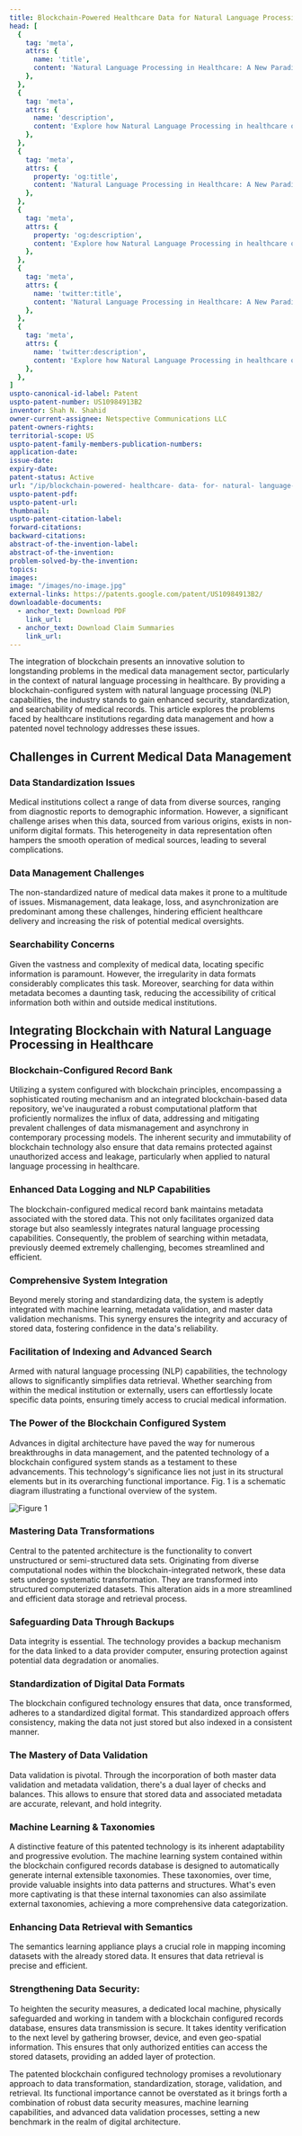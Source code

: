 ```yaml
---
title: Blockchain-Powered Healthcare Data for Natural Language Processing (NLP)- Collection, Storage, and Standardization
head: [
  {
    tag: 'meta',
    attrs: {
      name: 'title',
      content: 'Natural Language Processing in Healthcare: A New Paradigm for Data Transformation | IntellectualFrontiers',
    },
  },
  {
    tag: 'meta',
    attrs: {
      name: 'description',
      content: 'Explore how Natural Language Processing in healthcare optimizes data management, collection, storage, and standardization.',
    },
  },
  {
    tag: 'meta',
    attrs: {
      property: 'og:title',
      content: 'Natural Language Processing in Healthcare: A New Paradigm for Data Transformation | IntellectualFrontiers',
    },
  },
  {
    tag: 'meta',
    attrs: {
      property: 'og:description',
      content: 'Explore how Natural Language Processing in healthcare optimizes data management, collection, storage, and standardization.',
    },
  },
  {
    tag: 'meta',
    attrs: {
      name: 'twitter:title',
      content: 'Natural Language Processing in Healthcare: A New Paradigm for Data Transformation | IntellectualFrontiers',
    },
  },
  {
    tag: 'meta',
    attrs: {
      name: 'twitter:description',
      content: 'Explore how Natural Language Processing in healthcare optimizes data management, collection, storage, and standardization.',
    },
  },
]
uspto-canonical-id-label: Patent
uspto-patent-number: US10984913B2
inventor: Shah N. Shahid
owner-current-assignee: Netspective Communications LLC
patent-owners-rights: 
territorial-scope: US
uspto-patent-family-members-publication-numbers:
application-date: 
issue-date: 
expiry-date: 
patent-status: Active
url: "/ip/blockchain-powered- healthcare- data- for- natural- language- processing- (nlp)- collection,- storage,- and- standardization"
uspto-patent-pdf:
uspto-patent-url:
thumbnail: 
uspto-patent-citation-label: 
forward-citations: 
backward-citations:
abstract-of-the-invention-label: 
abstract-of-the-invention: 
problem-solved-by-the-invention:
topics: 
images:
image: "/images/no-image.jpg"
external-links: https://patents.google.com/patent/US10984913B2/
downloadable-documents: 
  - anchor_text: Download PDF
    link_url: 
  - anchor_text: Download Claim Summaries
    link_url: 
---
```

The integration of blockchain presents an innovative solution to longstanding problems in the medical data management sector, particularly in the context of natural language processing in healthcare. By providing a blockchain-configured system with natural language processing (NLP) capabilities, the industry stands to gain enhanced security, standardization, and searchability of medical records. This article explores the problems faced by healthcare institutions regarding data management and how a patented novel technology addresses these issues.

## Challenges in Current Medical Data Management

### Data Standardization Issues

Medical institutions collect a range of data from diverse sources, ranging from diagnostic reports to demographic information. However, a significant challenge arises when this data, sourced from various origins, exists in non-uniform digital formats. This heterogeneity in data representation often hampers the smooth operation of medical sources, leading to several complications.

### Data Management Challenges

The non-standardized nature of medical data makes it prone to a multitude of issues. Mismanagement, data leakage, loss, and asynchronization are predominant among these challenges, hindering efficient healthcare delivery and increasing the risk of potential medical oversights.

### Searchability Concerns

Given the vastness and complexity of medical data, locating specific information is paramount. However, the irregularity in data formats considerably complicates this task. Moreover, searching for data within metadata becomes a daunting task, reducing the accessibility of critical information both within and outside medical institutions.

## Integrating Blockchain with Natural Language Processing in Healthcare

### Blockchain-Configured Record Bank


Utilizing a system configured with blockchain principles, encompassing a sophisticated routing mechanism and an integrated blockchain-based data repository, we've inaugurated a robust computational platform that proficiently normalizes the influx of data, addressing and mitigating prevalent challenges of data mismanagement and asynchrony in contemporary processing models. The inherent security and immutability of blockchain technology also ensure that data remains protected against unauthorized access and leakage, particularly when applied to natural language processing in healthcare.

### Enhanced Data Logging and NLP Capabilities

The blockchain-configured medical record bank maintains metadata associated with the stored data. This not only facilitates organized data storage but also seamlessly integrates natural language processing capabilities. Consequently, the problem of searching within metadata, previously deemed extremely challenging, becomes streamlined and efficient.

### Comprehensive System Integration

Beyond merely storing and standardizing data, the system is adeptly integrated with machine learning, metadata validation, and master data validation mechanisms. This synergy ensures the integrity and accuracy of stored data, fostering confidence in the data's reliability.

### Facilitation of Indexing and Advanced Search

Armed with natural language processing (NLP) capabilities, the technology allows to significantly simplifies data retrieval. Whether searching from within the medical institution or externally, users can effortlessly locate specific data points, ensuring timely access to crucial medical information.

### The Power of the Blockchain Configured System

Advances in digital architecture have paved the way for numerous breakthroughs in data management, and the patented technology of a blockchain configured system stands as a testament to these advancements. This technology's significance lies not just in its structural elements but in its overarching functional importance. Fig. 1 is a schematic diagram illustrating a functional overview of the system.

<div class="center-elements"> 

![Figure 1](/images/us10984913b2-image-01.png)

</div>


### Mastering Data Transformations

Central to the patented architecture is the functionality to convert unstructured or semi-structured data sets. Originating from diverse computational nodes within the blockchain-integrated network, these data sets undergo systematic transformation. They are transformed into structured computerized datasets. This alteration aids in a more streamlined and efficient data storage and retrieval process.

### Safeguarding Data Through Backups

Data integrity is essential. The technology provides a backup mechanism for the data linked to a data provider computer, ensuring protection against potential data degradation or anomalies.

### Standardization of Digital Data Formats

The blockchain configured technology ensures that data, once transformed, adheres to a standardized digital format. This standardized approach offers consistency, making the data not just stored but also indexed in a consistent manner.

### The Mastery of Data Validation

Data validation is pivotal. Through the incorporation of both master data validation and metadata validation, there's a dual layer of checks and balances. This allows to ensure that stored data and associated metadata are accurate, relevant, and hold integrity.

### Machine Learning & Taxonomies

A distinctive feature of this patented technology is its inherent adaptability and progressive evolution. The machine learning system contained within the blockchain configured records database is designed to automatically generate internal extensible taxonomies. These taxonomies, over time, provide valuable insights into data patterns and structures. What's even more captivating is that these internal taxonomies can also assimilate external taxonomies, achieving a more comprehensive data categorization.

### Enhancing Data Retrieval with Semantics

The semantics learning appliance plays a crucial role in mapping incoming datasets with the already stored data. It ensures that data retrieval is precise and efficient.

### Strengthening Data Security:

To heighten the security measures, a dedicated local machine, physically safeguarded and working in tandem with a blockchain configured records database, ensures data transmission is secure. It takes identity verification to the next level by gathering browser, device, and even geo-spatial information. This ensures that only authorized entities can access the stored datasets, providing an added layer of protection.

The patented blockchain configured technology promises a revolutionary approach to data transformation, standardization, storage, validation, and retrieval. Its functional importance cannot be overstated as it brings forth a combination of robust data security measures, machine learning capabilities, and advanced data validation processes, setting a new benchmark in the realm of digital architecture.